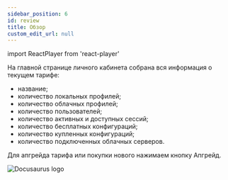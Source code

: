 ```yaml
---
sidebar_position: 6
id: review
title: Обзор
custom_edit_url: null
---
```

import ReactPlayer from 'react-player'


На главной странице личного кабинета собрана вся информация о текущем тарифе:
* название;
* количество локальных профилей;
* количество облачных профилей;
* количество пользователей;
* количество активных и доступных сессий;
* количество бесплатных конфигураций;
* количество купленных конфигураций;
* количество подключенных облачных серверов.

Для апгрейда тарифа или покупки нового нажимаем кнопку Апгрейд.


![Docusaurus logo](/img/1-app/2-overview/eng/overveiw-1.png)
